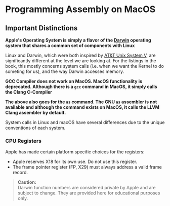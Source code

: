 # Programming Assembly on MacOS

## Important Distinctions

__Apple's Operating System is simply a flavor of the [Darwin](https://en.wikipedia.org/wiki/Darwin_(operating_system)) operating system that shares a common set of components with Linux__

Linux and Darwin, which were both inspired by [AT&T Unix System V](https://unix.org/what_is_unix/history_timeline.html), are significantly different at the level we are looking at. For the listings in the book, this mostly concerns system calls (i.e. when we want the Kernel to do someting for us), and the way Darwin accesses memory.

__GCC Compiler does not work on MacOS. MacOS functionality is deprecated. Although there is a `gcc` command in MacOS, it simply calls the Clang C-Compiler__

__The above also goes for the `as` command. The GNU `as` assembler is not available and although the command exists on MacOS, it calls the LLVM Clang assembler by default.__

System calls in Linux and macOS have several differences due to the unique conventions of each system.

### CPU Registers

Apple has made certain platform specific choices for the registers:
- Apple reserves X18 for its own use. Do not use this register.
- The frame pointer register (FP, X29) must always address a valid frame record.

> **Caution:**  
> Darwin function numbers are considered private by Apple and are subject to change. They are provided here for educational purposes only.


